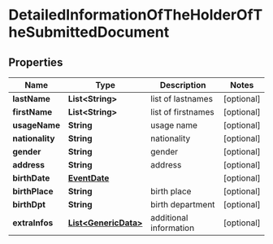 
# DetailedInformationOfTheHolderOfTheSubmittedDocument

## Properties
Name | Type | Description | Notes
------------ | ------------- | ------------- | -------------
**lastName** | **List&lt;String&gt;** | list of lastnames |  [optional]
**firstName** | **List&lt;String&gt;** | list of firstnames |  [optional]
**usageName** | **String** | usage name |  [optional]
**nationality** | **String** | nationality |  [optional]
**gender** | **String** | gender |  [optional]
**address** | **String** | address |  [optional]
**birthDate** | [**EventDate**](EventDate.md) |  |  [optional]
**birthPlace** | **String** | birth place |  [optional]
**birthDpt** | **String** | birth department |  [optional]
**extraInfos** | [**List&lt;GenericData&gt;**](GenericData.md) | additional information |  [optional]



